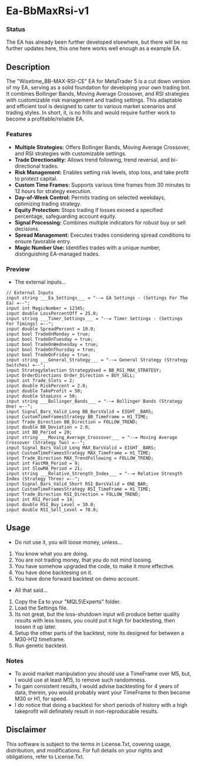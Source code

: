 # Ea-BbMaxRsi-v1

### Status
The EA has already been further developed elsewhere, but there will be no further updates here, this one here works well enough as a example EA.

## Description
The "Wisetime_BB-MAX-RSI-CE" EA for MetaTrader 5 is a cut down version of my EA, serving as a solid foundation for developing your own trading bot. It combines Bollinger Bands, Moving Average Crossover, and RSI strategies with customizable risk management and trading settings. This adaptable and efficient tool is designed to cater to various market scenarios and trading styles. In short, it, is no frills and would require further work to become a profitable/reliable EA.

### Features
- **Multiple Strategies:** Offers Bollinger Bands, Moving Average Crossover, and RSI strategies with customizable settings.
- **Trade Directionality:** Allows trend following, trend reversal, and bi-directional trades.
- **Risk Management:** Enables setting risk levels, stop loss, and take profit to protect capital.
- **Custom Time Frames:** Supports various time frames from 30 minutes to 12 hours for strategy execution.
- **Day-of-Week Control:** Permits trading on selected weekdays, optimizing trading strategy.
- **Equity Protection:** Stops trading if losses exceed a specified percentage, safeguarding account equity.
- **Signal Processing:** Combines multiple indicators for robust buy or sell decisions.
- **Spread Management:** Executes trades considering spread conditions to ensure favorable entry.
- **Magic Number Use:** Identifies trades with a unique number, distinguishing EA-managed trades.

### Preview
- The external inputs...
```
// External Inputs
input string ___Ea_Settings___ = "--= EA Settings - (Settings For The Ea) =--";
input int MagicNumber = 12345; 
input double LossPercentOff = 25.0;
input string ___Timer_Settings___ = "--= Timer Settings - (Settings For Timings) =--";
input double SpreadPercent = 10.0;
input bool TradeOnMonday = true;
input bool TradeOnTuesday = true;
input bool TradeOnWednesday = true;
input bool TradeOnThursday = true;
input bool TradeOnFriday = true;
input string ___General_Strategy___ = "--= General Strategy (Strategy Switches) =--";
input StrategySelection StrategyUsed = BB_RSI_MAX_STRATEGY;
input OrderDirections Order_Direction = BUY_SELL;
input int Trade_Slots = 2;
input double RiskPercent = 2.0;
input double TakeProfit = 50;
input double StopLoss = 50;
input string ___Bollinger_Bands___ = "--= Bollinger Bands (Strategy One) =--";
input Signal_Bars_Valid_Long BB_BarsValid = EIGHT__BARS;
input CustomTimeFramesStrategy BB_TimeFrame = H1_TIME;
input Trade_Direction BB_Direction = FOLLOW_TREND;
input double BB_Deviation = 2.0;
input int BB_Period = 20;
input string ___Moving_Average_Crossover___ = "--= Moving Average Crossover (Strategy Two) =--";
input Signal_Bars_Valid_Long MAX_BarsValid = EIGHT__BARS;
input CustomTimeFramesStrategy MAX_TimeFrame = H1_TIME;
input Trade_Direction MAX_TrendFollowing = FOLLOW_TREND; 
input int FastMA_Period = 9;
input int SlowMA_Period = 21;
input string ___Relative_Strength_Index___ = "--= Relative Strength Index (Strategy Three) =--";
input Signal_Bars_Valid_Short RSI_BarsValid = ONE_BAR;
input CustomTimeFramesStrategy RSI_TimeFrame = H1_TIME;
input Trade_Direction RSI_Direction = FOLLOW_TREND;
input int RSI_Period = 14;
input double RSI_Buy_Level = 30.0;
input double RSI_Sell_Level = 70.0;
```

## Usage
- Do not use it, you will loose money, unless...
1. You know what you are doing.
2. You are not trading money, that you do not mind loosing.
3. You have somehow upgraded the code, to make it more effective.
4. You have done backtesing on it.
5. You have done forward backtest on demo account.
- All that said...
1. Copy the Ea to your "MQL5\Experts" folder.
2. Load the Settings file. 
3. Its not great, but the loss-shutdown input will produce better quality results with less losses, you could put it high for backtesting, then loosen it up later.
4. Setup the other parts of the backtest, note its designed for between a M30-H12 timeframe. 
5. Run genetic backtest. 

### Notes
- To avoid market manipulation you should use a TimeFrame over M5, but, I would use at least M15, to remove such randomness.
- To gain consistent results, I would advise backtesting for 4 years of data, therein, you would probably want your TimeFrame to then become M30 or H1, for speed.
- I do notice that doing a backtest for short periods of history with a high takeprofit will definately result in non-reproducable results.

## Disclaimer
This software is subject to the terms in License.Txt, covering usage, distribution, and modifications. For full details on your rights and obligations, refer to License.Txt.
